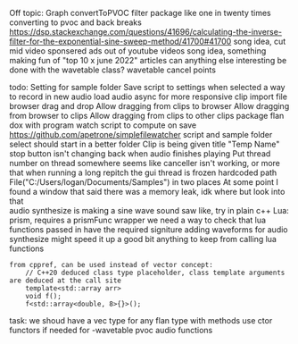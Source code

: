 Off topic:
    Graph convertToPVOC
    filter package
    like one in twenty times converting to pvoc and back breaks
    https://dsp.stackexchange.com/questions/41696/calculating-the-inverse-filter-for-the-exponential-sine-sweep-method/41700#41700
    song idea, cut mid video sponsered ads out of youtube videos
    song idea, something making fun of "top 10 x june 2022" articles
    can anything else interesting be done with the wavetable class?
    wavetable cancel points

todo:
    Setting for sample folder
    Save script to settings when selected
    a way to record in new audio
    load audio async for more responsive clip import
    file browser drag and drop
        Allow dragging from clips to browser
        Allow dragging from browser to clips
        Allow dragging from clips to other clips
    package flan dox with program
    watch script to compute on save https://github.com/apetrone/simplefilewatcher
    script and sample folder select should start in a better folder
    Clip is being given title "Temp Name"
    stop button isn't changing back when audio finishes playing
    Put thread number on thread somewhere
    seems like canceller isn't working, or more that when running a long repitch the gui thread is frozen
    hardcoded path File("C:/Users/logan/Documents/Samples") in two places
    At some point I found a window that said there was a memory leak, idk where but look into that  
    audio synthesize is making a sine wave sound saw like, try in plain c++
    Lua:
        prism, requires a prismFunc wrapper
        we need a way to check that lua functions passed in have the required signiture
        adding waveforms for audio synthesize might speed it up a good bit
            anything to keep from calling lua functions

    from cppref, can be used instead of vector concept: 
        // C++20 deduced class type placeholder, class template arguments are deduced at the call site
        template<std::array arr>
        void f();
        f<std::array<double, 8>{}>();

task:
    we shoud have a vec type for any flan type with methods
    use ctor functors if needed for
        -wavetable
        pvoc
        audio
        functions